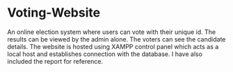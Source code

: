 # Voting-Website
An online election system where users can vote with their unique id.
The results can be viewed by the admin alone. The voters can see the candidate details.
The website is hosted using XAMPP control panel which acts as a local host and establishes connection with the database.
I have also included the report for reference.
